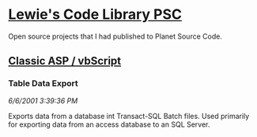 # [Lewie's Code Library PSC](../../README.md)

Open source projects that I had published to Planet Source Code.

## [Classic ASP / vbScript](../README.md)

### Table Data Export

*6/6/2001 3:39:36 PM*

Exports data from a database int Transact-SQL Batch files. Used primarily for exporting data from an access database to an SQL Server.


